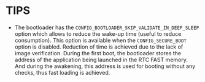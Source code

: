 # TIPS

* The bootloader has the `CONFIG_BOOTLOADER_SKIP_VALIDATE_IN_DEEP_SLEEP` option which allows to reduce the wake-up time (useful to reduce consumption). This option is available when the `CONFIG_SECURE_BOOT` option is disabled. Reduction of time is achieved due to the lack of image verification. During the first boot, the bootloader stores the address of the application being launched in the RTC FAST memory. And during the awakening, this address is used for booting without any checks, thus fast loading is achieved.
